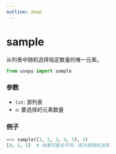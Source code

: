 ```yaml
---
outline: deep
---
```


# sample
从列表中随机选择指定数量的唯一元素。

```python
from usepy import sample
```

### 参数

- `lst`: 源列表
- `n`: 要选择的元素数量

### 例子

```python
>>> sample([1, 2, 3, 4, 5], 3)
[4, 1, 5]  # 结果可能会不同，因为是随机选择
```
